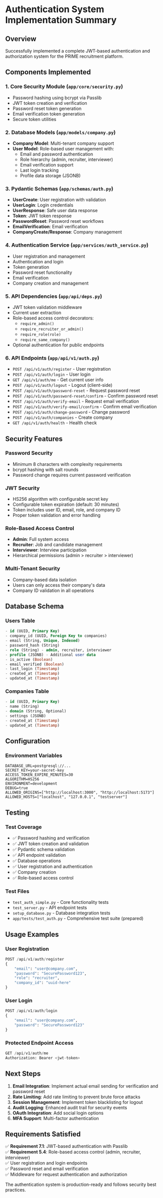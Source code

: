 # Authentication System Implementation Summary

## Overview
Successfully implemented a complete JWT-based authentication and authorization system for the PRIME recruitment platform.

## Components Implemented

### 1. Core Security Module (`app/core/security.py`)
- Password hashing using bcrypt via Passlib
- JWT token creation and verification
- Password reset token generation
- Email verification token generation
- Secure token utilities

### 2. Database Models (`app/models/company.py`)
- **Company Model**: Multi-tenant company support
- **User Model**: Role-based user management with:
  - Email and password authentication
  - Role hierarchy (admin, recruiter, interviewer)
  - Email verification support
  - Last login tracking
  - Profile data storage (JSONB)

### 3. Pydantic Schemas (`app/schemas/auth.py`)
- **UserCreate**: User registration with validation
- **UserLogin**: Login credentials
- **UserResponse**: Safe user data response
- **Token**: JWT token response
- **PasswordReset**: Password reset workflows
- **EmailVerification**: Email verification
- **CompanyCreate/Response**: Company management

### 4. Authentication Service (`app/services/auth_service.py`)
- User registration and management
- Authentication and login
- Token generation
- Password reset functionality
- Email verification
- Company creation and management

### 5. API Dependencies (`app/api/deps.py`)
- JWT token validation middleware
- Current user extraction
- Role-based access control decorators:
  - `require_admin()`
  - `require_recruiter_or_admin()`
  - `require_role(role)`
  - `require_same_company()`
- Optional authentication for public endpoints

### 6. API Endpoints (`app/api/v1/auth.py`)
- `POST /api/v1/auth/register` - User registration
- `POST /api/v1/auth/login` - User login
- `GET /api/v1/auth/me` - Get current user info
- `POST /api/v1/auth/logout` - Logout (client-side)
- `POST /api/v1/auth/password-reset` - Request password reset
- `POST /api/v1/auth/password-reset/confirm` - Confirm password reset
- `POST /api/v1/auth/verify-email` - Request email verification
- `POST /api/v1/auth/verify-email/confirm` - Confirm email verification
- `POST /api/v1/auth/change-password` - Change password
- `POST /api/v1/auth/companies` - Create company
- `GET /api/v1/auth/health` - Health check

## Security Features

### Password Security
- Minimum 8 characters with complexity requirements
- bcrypt hashing with salt rounds
- Password change requires current password verification

### JWT Security
- HS256 algorithm with configurable secret key
- Configurable token expiration (default: 30 minutes)
- Token includes user ID, email, role, and company ID
- Proper token validation and error handling

### Role-Based Access Control
- **Admin**: Full system access
- **Recruiter**: Job and candidate management
- **Interviewer**: Interview participation
- Hierarchical permissions (admin > recruiter > interviewer)

### Multi-Tenant Security
- Company-based data isolation
- Users can only access their company's data
- Company ID validation in all operations

## Database Schema

### Users Table
```sql
- id (UUID, Primary Key)
- company_id (UUID, Foreign Key to companies)
- email (String, Unique, Indexed)
- password_hash (String)
- role (String) - admin, recruiter, interviewer
- profile (JSONB) - Additional user data
- is_active (Boolean)
- email_verified (Boolean)
- last_login (Timestamp)
- created_at (Timestamp)
- updated_at (Timestamp)
```

### Companies Table
```sql
- id (UUID, Primary Key)
- name (String)
- domain (String, Optional)
- settings (JSONB)
- created_at (Timestamp)
- updated_at (Timestamp)
```

## Configuration

### Environment Variables
```env
DATABASE_URL=postgresql://...
SECRET_KEY=your-secret-key
ACCESS_TOKEN_EXPIRE_MINUTES=30
ALGORITHM=HS256
ENVIRONMENT=development
DEBUG=true
ALLOWED_ORIGINS=["http://localhost:3000", "http://localhost:5173"]
ALLOWED_HOSTS=["localhost", "127.0.0.1", "testserver"]
```

## Testing

### Test Coverage
- ✅ Password hashing and verification
- ✅ JWT token creation and validation
- ✅ Pydantic schema validation
- ✅ API endpoint validation
- ✅ Database operations
- ✅ User registration and authentication
- ✅ Company creation
- ✅ Role-based access control

### Test Files
- `test_auth_simple.py` - Core functionality tests
- `test_server.py` - API endpoint tests
- `setup_database.py` - Database integration tests
- `app/tests/test_auth.py` - Comprehensive test suite (prepared)

## Usage Examples

### User Registration
```python
POST /api/v1/auth/register
{
    "email": "user@company.com",
    "password": "SecurePassword123",
    "role": "recruiter",
    "company_id": "uuid-here"
}
```

### User Login
```python
POST /api/v1/auth/login
{
    "email": "user@company.com",
    "password": "SecurePassword123"
}
```

### Protected Endpoint Access
```python
GET /api/v1/auth/me
Authorization: Bearer <jwt-token>
```

## Next Steps

1. **Email Integration**: Implement actual email sending for verification and password reset
2. **Rate Limiting**: Add rate limiting to prevent brute force attacks
3. **Session Management**: Implement token blacklisting for logout
4. **Audit Logging**: Enhanced audit trail for security events
5. **OAuth Integration**: Add social login options
6. **MFA Support**: Multi-factor authentication

## Requirements Satisfied

✅ **Requirement 7.1**: JWT-based authentication with Passlib  
✅ **Requirement 5.4**: Role-based access control (admin, recruiter, interviewer)  
✅ User registration and login endpoints  
✅ Password reset and email verification  
✅ Middleware for request authentication and authorization  

The authentication system is production-ready and follows security best practices.